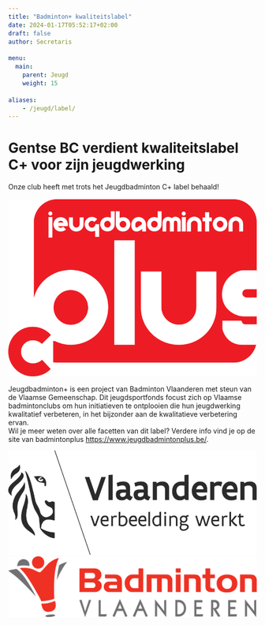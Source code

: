 ```yaml
---
title: "Badminton+ kwaliteitslabel"
date: 2024-01-17T05:52:17+02:00
draft: false
author: Secretaris

menu:
  main:
    parent: Jeugd
    weight: 15

aliases:
    - /jeugd/label/     
---
```






# Gentse BC verdient kwaliteitslabel C+ voor zijn jeugdwerking <br />
Onze club heeft met trots het Jeugdbadminton C+ label behaald! <br><br>
![Badminton+](../../static/images/Logo_Bad_PlusC.png)

 

Jeugdbadminton+ is een project van Badminton Vlaanderen met steun van de Vlaamse Gemeenschap. 
Dit jeugdsportfonds focust zich op  Vlaamse badmintonclubs om hun initiatieven te ontplooien die hun jeugdwerking kwalitatief verbeteren, in  het bijzonder aan de kwalitatieve verbetering ervan.<br>
Wil je meer weten over alle facetten van dit label? Verdere info vind je op de site van badmintonplus https://www.jeugdbadmintonplus.be/.

![Vlaamse Gemeenschap](../../static/images/SportVlaanderen.png)![BadmintonVlaanderen](../../static/images/BadVla_Lang-2.png)